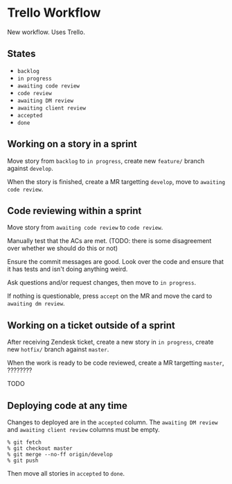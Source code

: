 # Trello Workflow

New workflow. Uses Trello.

## States

- `backlog`
- `in progress`
- `awaiting code review`
- `code review`
- `awaiting DM review`
- `awaiting client review`
- `accepted`
- `done`

## Working on a story in a sprint

Move story from `backlog` to `in progress`, create new `feature/` branch against `develop`.

When the story is finished, create a MR targetting `develop`, move to `awaiting code review`.

## Code reviewing within a sprint

Move story from `awaiting code review` to `code review`.

Manually test that the ACs are met. (TODO: there is some disagreement over whether we should do this or not)

Ensure the commit messages are good. Look over the code and ensure that it has tests and isn't doing anything weird.

Ask questions and/or request changes, then move to `in progress`.

If nothing is questionable, press `accept` on the MR and move the card to `awaiting dm review`.

## Working on a ticket outside of a sprint

After receiving Zendesk ticket, create a new story in `in progress`, create new `hotfix/` branch against `master`.

When the work is ready to be code reviewed, create a MR targetting `master`, ????????

TODO

## Deploying code at any time

Changes to deployed are in the `accepted` column. The `awaiting DM review` and `awaiting client review` columns must be empty.

```
% git fetch
% git checkout master
% git merge --no-ff origin/develop
% git push
```

Then move all stories in `accepted` to `done`.

